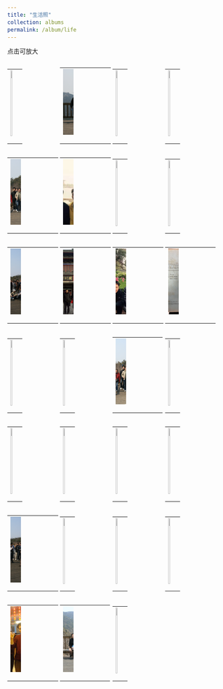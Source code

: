 ```yaml
---
title: "生活照"
collection: albums
permalink: /album/life
---
```

点击可放大
<style>.gallery-img{height: 150px;object-fit: cover;margin-bottom: 8px;}</style>
<table style="width:23%;display:inline-block"><tr><td><a href="../keli_photo/life/WeChat Image_20220328132232.jpg"><img class="gallery-img" src="../keli_photo/life/WeChat Image_20220328132232.jpg" width="24%"></a></td></tr><tr><td><em></em></td></tr></table>
<table style="width:23%;display:inline-block"><tr><td><a href="../keli_photo/life/WeChat Image_20220323135853.jpg"><img class="gallery-img" src="../keli_photo/life/WeChat Image_20220323135853.jpg" width="24%"></a></td></tr><tr><td><em></em></td></tr></table>
<table style="width:23%;display:inline-block"><tr><td><a href="../keli_photo/life/WeChat Image_20220323141511.jpg"><img class="gallery-img" src="../keli_photo/life/WeChat Image_20220323141511.jpg" width="24%"></a></td></tr><tr><td><em></em></td></tr></table>
<table style="width:23%;display:inline-block"><tr><td><a href="../keli_photo/life/WeChat Image_20220328132155.jpg"><img class="gallery-img" src="../keli_photo/life/WeChat Image_20220328132155.jpg" width="24%"></a></td></tr><tr><td><em></em></td></tr></table>
<table style="width:23%;display:inline-block"><tr><td><a href="../keli_photo/life/WeChat Image_20220323140356.jpg"><img class="gallery-img" src="../keli_photo/life/WeChat Image_20220323140356.jpg" width="24%"></a></td></tr><tr><td><em></em></td></tr></table>
<table style="width:23%;display:inline-block"><tr><td><a href="../keli_photo/life/af6d5117e4b24354fe087428d3ff6e75.jpg"><img class="gallery-img" src="../keli_photo/life/af6d5117e4b24354fe087428d3ff6e75.jpg" width="24%"></a></td></tr><tr><td><em></em></td></tr></table>
<table style="width:23%;display:inline-block"><tr><td><a href="../keli_photo/life/WeChat Image_20220328132428.jpg"><img class="gallery-img" src="../keli_photo/life/WeChat Image_20220328132428.jpg" width="24%"></a></td></tr><tr><td><em></em></td></tr></table>
<table style="width:23%;display:inline-block"><tr><td><a href="../keli_photo/life/WeChat Image_20220323140914.jpg"><img class="gallery-img" src="../keli_photo/life/WeChat Image_20220323140914.jpg" width="24%"></a></td></tr><tr><td><em></em></td></tr></table>
<table style="width:23%;display:inline-block"><tr><td><a href="../keli_photo/life/WeChat Image_20220323135619.jpg"><img class="gallery-img" src="../keli_photo/life/WeChat Image_20220323135619.jpg" width="24%"></a></td></tr><tr><td><em></em></td></tr></table>
<table style="width:23%;display:inline-block"><tr><td><a href="../keli_photo/life/WeChat Image_20220322203451.jpg"><img class="gallery-img" src="../keli_photo/life/WeChat Image_20220322203451.jpg" width="24%"></a></td></tr><tr><td><em></em></td></tr></table>
<table style="width:23%;display:inline-block"><tr><td><a href="../keli_photo/life/WeChat Image_20220322203528.jpg"><img class="gallery-img" src="../keli_photo/life/WeChat Image_20220322203528.jpg" width="24%"></a></td></tr><tr><td><em></em></td></tr></table>
<table style="width:23%;display:inline-block"><tr><td><a href="../keli_photo/life/WeChat Image_20220323205923.jpg"><img class="gallery-img" src="../keli_photo/life/WeChat Image_20220323205923.jpg" width="24%"></a></td></tr><tr><td><em></em></td></tr></table>
<table style="width:23%;display:inline-block"><tr><td><a href="../keli_photo/life/WeChat_Image_20220323141826.jpg"><img class="gallery-img" src="../keli_photo/life/WeChat_Image_20220323141826.jpg" width="24%"></a></td></tr><tr><td><em></em></td></tr></table>
<table style="width:23%;display:inline-block"><tr><td><a href="../keli_photo/life/WeChat Image_20220328131919.jpg"><img class="gallery-img" src="../keli_photo/life/WeChat Image_20220328131919.jpg" width="24%"></a></td></tr><tr><td><em></em></td></tr></table>
<table style="width:23%;display:inline-block"><tr><td><a href="../keli_photo/life/WeChat Image_20220323135915.jpg"><img class="gallery-img" src="../keli_photo/life/WeChat Image_20220323135915.jpg" width="24%"></a></td></tr><tr><td><em></em></td></tr></table>
<table style="width:23%;display:inline-block"><tr><td><a href="../keli_photo/life/WeChat Image_20220328132027.jpg"><img class="gallery-img" src="../keli_photo/life/WeChat Image_20220328132027.jpg" width="24%"></a></td></tr><tr><td><em></em></td></tr></table>
<table style="width:23%;display:inline-block"><tr><td><a href="../keli_photo/life/WeChat Image_20220323141011.jpg"><img class="gallery-img" src="../keli_photo/life/WeChat Image_20220323141011.jpg" width="24%"></a></td></tr><tr><td><em></em></td></tr></table>
<table style="width:23%;display:inline-block"><tr><td><a href="../keli_photo/life/WeChat Image_20220323142126.jpg"><img class="gallery-img" src="../keli_photo/life/WeChat Image_20220323142126.jpg" width="24%"></a></td></tr><tr><td><em></em></td></tr></table>
<table style="width:23%;display:inline-block"><tr><td><a href="../keli_photo/life/WeChat Image_20220328132707.jpg"><img class="gallery-img" src="../keli_photo/life/WeChat Image_20220328132707.jpg" width="24%"></a></td></tr><tr><td><em></em></td></tr></table>
<table style="width:23%;display:inline-block"><tr><td><a href="../keli_photo/life/WeChat Image_20220323135050.jpg"><img class="gallery-img" src="../keli_photo/life/WeChat Image_20220323135050.jpg" width="24%"></a></td></tr><tr><td><em></em></td></tr></table>
<table style="width:23%;display:inline-block"><tr><td><a href="../keli_photo/life/WeChat Image_20220323135712.jpg"><img class="gallery-img" src="../keli_photo/life/WeChat Image_20220323135712.jpg" width="24%"></a></td></tr><tr><td><em></em></td></tr></table>
<table style="width:23%;display:inline-block"><tr><td><a href="../keli_photo/life/WeChat Image_20220323141645.jpg"><img class="gallery-img" src="../keli_photo/life/WeChat Image_20220323141645.jpg" width="24%"></a></td></tr><tr><td><em></em></td></tr></table>
<table style="width:23%;display:inline-block"><tr><td><a href="../keli_photo/life/WeChat Image_20220323140455.jpg"><img class="gallery-img" src="../keli_photo/life/WeChat Image_20220323140455.jpg" width="24%"></a></td></tr><tr><td><em></em></td></tr></table>
<table style="width:23%;display:inline-block"><tr><td><a href="../keli_photo/life/WeChat Image_20220323135741.jpg"><img class="gallery-img" src="../keli_photo/life/WeChat Image_20220323135741.jpg" width="24%"></a></td></tr><tr><td><em></em></td></tr></table>
<table style="width:23%;display:inline-block"><tr><td><a href="../keli_photo/life/WeChat Image_20220328132744.jpg"><img class="gallery-img" src="../keli_photo/life/WeChat Image_20220328132744.jpg" width="24%"></a></td></tr><tr><td><em></em></td></tr></table>
<table style="width:23%;display:inline-block"><tr><td><a href="../keli_photo/life/WeChat Image_20220323135811.jpg"><img class="gallery-img" src="../keli_photo/life/WeChat Image_20220323135811.jpg" width="24%"></a></td></tr><tr><td><em></em></td></tr></table>
<table style="width:23%;display:inline-block"><tr><td><a href="../keli_photo/life/WeChat Image_20220328132544.jpg"><img class="gallery-img" src="../keli_photo/life/WeChat Image_20220328132544.jpg" width="24%"></a></td></tr><tr><td><em></em></td></tr></table>
